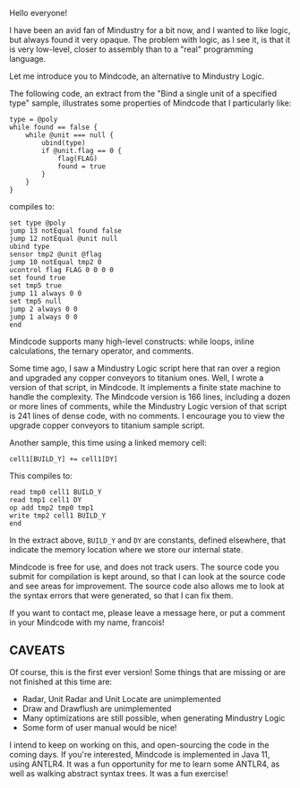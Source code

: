 Hello everyone!

I have been an avid fan of Mindustry for a bit now, and I wanted to like logic, but always found it very opaque. The
problem with logic, as I see it, is that it is very low-level, closer to assembly than to a "real" programming language.

Let me introduce you to Mindcode, an alternative to Mindustry Logic.

The following code, an extract from the "Bind a single unit of a specified type" sample, illustrates some properties of
Mindcode that I particularly like:

    type = @poly
    while found == false {
        while @unit === null {
            ubind(type)
            if @unit.flag == 0 {
                flag(FLAG)
                found = true
            }
        }
    }

compiles to:

    set type @poly
    jump 13 notEqual found false 
    jump 12 notEqual @unit null 
    ubind type 
    sensor tmp2 @unit @flag 
    jump 10 notEqual tmp2 0 
    ucontrol flag FLAG 0 0 0 0 
    set found true 
    set tmp5 true 
    jump 11 always 0 0 
    set tmp5 null 
    jump 2 always 0 0 
    jump 1 always 0 0 
    end 

Mindcode supports many high-level constructs: while loops, inline calculations, the ternary operator, and comments.

Some time ago, I saw a Mindustry Logic script here that ran over a region and upgraded any copper conveyors to titanium
ones. Well, I wrote a version of that script, in Mindcode. It implements a finite state machine to handle the
complexity. The Mindcode version is 166 lines, including a dozen or more lines of comments, while the Mindustry
Logic version of that script is 241 lines of dense code, with no comments. I encourage you to view the upgrade copper
conveyors to titanium sample script.

Another sample, this time using a linked memory cell:

    cell1[BUILD_Y] += cell1[DY]

This compiles to:

    read tmp0 cell1 BUILD_Y 
    read tmp1 cell1 DY 
    op add tmp2 tmp0 tmp1 
    write tmp2 cell1 BUILD_Y 
    end 

In the extract above, `BUILD_Y` and `DY` are constants, defined elsewhere, that indicate the memory location where we store
our internal state.

Mindcode is free for use, and does not track users. The source code you submit for compilation is kept around, so that I
can look at the source code and see areas for improvement. The source code also allows me to look at the syntax errors
that were generated, so that I can fix them.

If you want to contact me, please leave a message here, or put a comment in your Mindcode with my name, francois!

## CAVEATS

Of course, this is the first ever version! Some things that are missing or are not finished at this time are:

* Radar, Unit Radar and Unit Locate are unimplemented
* Draw and Drawflush are unimplemented
* Many optimizations are still possible, when generating Mindustry Logic
* Some form of user manual would be nice!

I intend to keep on working on this, and open-sourcing the code in the coming days. If you're interested, Mindcode is
implemented in Java 11, using ANTLR4. It was a fun opportunity for me to learn some ANTLR4, as well as walking abstract
syntax trees. It was a fun exercise!
